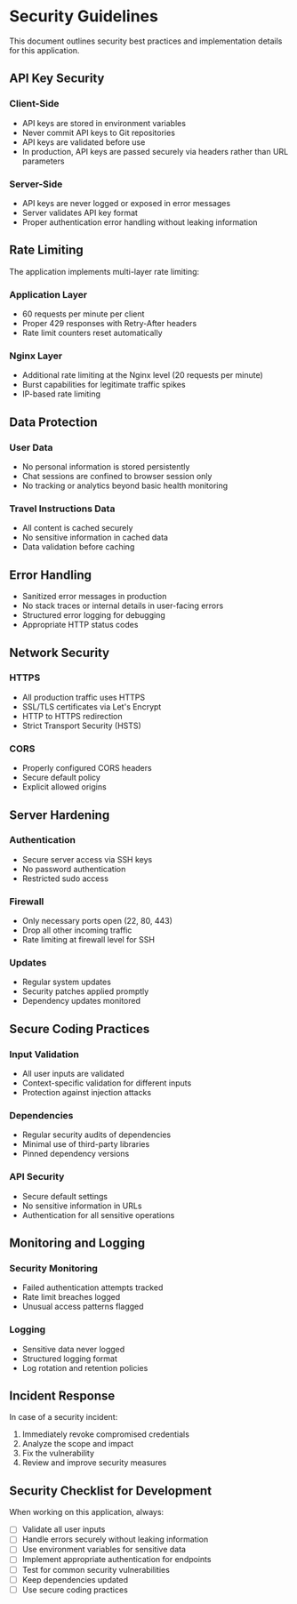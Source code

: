 # Security Guidelines

This document outlines security best practices and implementation details for this application.

## API Key Security

### Client-Side

- API keys are stored in environment variables
- Never commit API keys to Git repositories
- API keys are validated before use
- In production, API keys are passed securely via headers rather than URL parameters

### Server-Side

- API keys are never logged or exposed in error messages
- Server validates API key format
- Proper authentication error handling without leaking information

## Rate Limiting

The application implements multi-layer rate limiting:

### Application Layer

- 60 requests per minute per client
- Proper 429 responses with Retry-After headers
- Rate limit counters reset automatically

### Nginx Layer

- Additional rate limiting at the Nginx level (20 requests per minute)
- Burst capabilities for legitimate traffic spikes
- IP-based rate limiting

## Data Protection

### User Data

- No personal information is stored persistently
- Chat sessions are confined to browser session only
- No tracking or analytics beyond basic health monitoring

### Travel Instructions Data

- All content is cached securely
- No sensitive information in cached data
- Data validation before caching

## Error Handling

- Sanitized error messages in production
- No stack traces or internal details in user-facing errors
- Structured error logging for debugging
- Appropriate HTTP status codes

## Network Security

### HTTPS

- All production traffic uses HTTPS
- SSL/TLS certificates via Let's Encrypt
- HTTP to HTTPS redirection
- Strict Transport Security (HSTS)

### CORS

- Properly configured CORS headers
- Secure default policy
- Explicit allowed origins

## Server Hardening

### Authentication

- Secure server access via SSH keys
- No password authentication
- Restricted sudo access

### Firewall

- Only necessary ports open (22, 80, 443)
- Drop all other incoming traffic
- Rate limiting at firewall level for SSH

### Updates

- Regular system updates
- Security patches applied promptly
- Dependency updates monitored

## Secure Coding Practices

### Input Validation

- All user inputs are validated
- Context-specific validation for different inputs
- Protection against injection attacks

### Dependencies

- Regular security audits of dependencies
- Minimal use of third-party libraries
- Pinned dependency versions

### API Security

- Secure default settings
- No sensitive information in URLs
- Authentication for all sensitive operations

## Monitoring and Logging

### Security Monitoring

- Failed authentication attempts tracked
- Rate limit breaches logged
- Unusual access patterns flagged

### Logging

- Sensitive data never logged
- Structured logging format
- Log rotation and retention policies

## Incident Response

In case of a security incident:

1. Immediately revoke compromised credentials
2. Analyze the scope and impact
3. Fix the vulnerability
4. Review and improve security measures

## Security Checklist for Development

When working on this application, always:

- [ ] Validate all user inputs
- [ ] Handle errors securely without leaking information
- [ ] Use environment variables for sensitive data
- [ ] Implement appropriate authentication for endpoints
- [ ] Test for common security vulnerabilities
- [ ] Keep dependencies updated
- [ ] Use secure coding practices